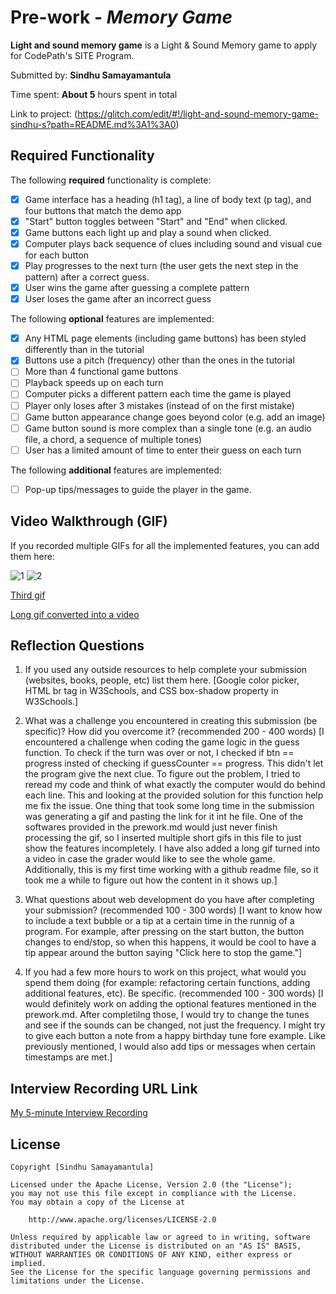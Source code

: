# Pre-work - *Memory Game*

**Light and sound memory game** is a Light & Sound Memory game to apply for CodePath's SITE Program. 

Submitted by: **Sindhu Samayamantula**

Time spent: **About 5** hours spent in total

Link to project: (https://glitch.com/edit/#!/light-and-sound-memory-game-sindhu-s?path=README.md%3A1%3A0)

## Required Functionality

The following **required** functionality is complete:

* [x] Game interface has a heading (h1 tag), a line of body text (p tag), and four buttons that match the demo app
* [x] "Start" button toggles between "Start" and "End" when clicked. 
* [x] Game buttons each light up and play a sound when clicked. 
* [x] Computer plays back sequence of clues including sound and visual cue for each button
* [x] Play progresses to the next turn (the user gets the next step in the pattern) after a correct guess. 
* [x] User wins the game after guessing a complete pattern
* [x] User loses the game after an incorrect guess

The following **optional** features are implemented:

* [x] Any HTML page elements (including game buttons) has been styled differently than in the tutorial
* [x] Buttons use a pitch (frequency) other than the ones in the tutorial
* [ ] More than 4 functional game buttons
* [ ] Playback speeds up on each turn
* [ ] Computer picks a different pattern each time the game is played
* [ ] Player only loses after 3 mistakes (instead of on the first mistake)
* [ ] Game button appearance change goes beyond color (e.g. add an image)
* [ ] Game button sound is more complex than a single tone (e.g. an audio file, a chord, a sequence of multiple tones)
* [ ] User has a limited amount of time to enter their guess on each turn

The following **additional** features are implemented:

- [ ] Pop-up tips/messages to guide the player in the game.

## Video Walkthrough (GIF)

If you recorded multiple GIFs for all the implemented features, you can add them here:

![1](http://g.recordit.co/8VIY59bT41.gif)
![2](http://g.recordit.co/PMUNhd2y45.gif)

[Third gif](http://g.recordit.co/S1Eraa01uE.gif)

[Long gif converted into a video](https://www.loom.com/share/2e26b63fa9084d8495199dbd7a2c9d79?sharedAppSource=personal_library)


## Reflection Questions
1. If you used any outside resources to help complete your submission (websites, books, people, etc) list them here. 
[Google color picker, HTML br tag in W3Schools, and CSS box-shadow property in W3Schools.]

2. What was a challenge you encountered in creating this submission (be specific)? How did you overcome it? (recommended 200 - 400 words) 
[I encountered a challenge when coding the game logic in 
the guess function. To check if the turn was over or not, 
I checked if btn == progress insted of checking if 
guessCounter == progress. This didn't let the program give the
next clue. To figure out the problem, I tried to reread my code and
think of what exactly the computer would do behind each line. This and
looking at the provided solution for this function help me fix the issue.
One thing that took some long time in the submission was generating a gif
and pasting the link for it int he file. One of the softwares provided
in the prework.md would just never finish processing the gif, so I inserted multiple
short gifs in this file to just show the features incompletely. I have also added
a long gif turned into a video in case the grader would like to see the whole game. Additionally, this is my
first time working with a github readme file, so it took me a while to figure out how the
content in it shows up.]

3. What questions about web development do you have after completing your submission? (recommended 100 - 300 words) 
[I want to know how to include a text bubble or a tip at a certain time
in the runnig of a program. For example, after pressing on the start button,
the button changes to end/stop, so when this happens, it would be cool
to have a tip appear around the button saying "Click here to stop the game."]

4. If you had a few more hours to work on this project, what would you spend them doing (for example: refactoring certain functions, adding additional features, etc). Be specific. (recommended 100 - 300 words) 
[I would definitely work on adding the optional features mentioned in the prework.md. After completilng those, 
I would try to change the tunes and see if the sounds can be changed, not just the frequency.
I might try to give each button a note from a happy birthday tune fore example. Like 
previously mentioned, I would also add tips or messages when certain timestamps are met.]



## Interview Recording URL Link

[My 5-minute Interview Recording](https://www.loom.com/share/8302d6af1c5444d985dab351eba87528?sharedAppSource=personal_library)


## License

    Copyright [Sindhu Samayamantula]

    Licensed under the Apache License, Version 2.0 (the "License");
    you may not use this file except in compliance with the License.
    You may obtain a copy of the License at

        http://www.apache.org/licenses/LICENSE-2.0

    Unless required by applicable law or agreed to in writing, software
    distributed under the License is distributed on an "AS IS" BASIS,
    WITHOUT WARRANTIES OR CONDITIONS OF ANY KIND, either express or implied.
    See the License for the specific language governing permissions and
    limitations under the License.

